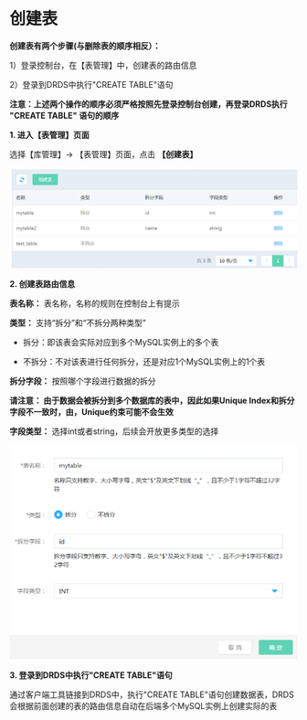 # 创建表

**创建表有两个步骤(与删除表的顺序相反）：**

1）登录控制台，在【表管理】中，创建表的路由信息

2）登录到DRDS中执行"CREATE TABLE"语句

**注意：上述两个操作的顺序必须严格按照先登录控制台创建，再登录DRDS执行 "CREATE TABLE" 语句的顺序**

**1. 进入【表管理】页面**

选择【库管理】-> 【表管理】页面，点击 **【创建表】**

![表列表](../../../../../image/DRDS/table-list.png)

**2. 创建表路由信息**

**表名称：** 表名称，名称的规则在控制台上有提示

**类型：** 支持“拆分”和“不拆分两种类型”

- 拆分：即该表会实际对应到多个MySQL实例上的多个表

- 不拆分：不对该表进行任何拆分，还是对应1个MySQL实例上的1个表

**拆分字段：** 按照哪个字段进行数据的拆分

**请注意： 由于数据会被拆分到多个数据库的表中，因此如果Unique Index和拆分字段不一致时，由，Unique约束可能不会生效**

**字段类型：** 选择int或者string，后续会开放更多类型的选择

![创建表](../../../../../image/DRDS/create-table.png)

**3. 登录到DRDS中执行"CREATE TABLE"语句**

通过客户端工具链接到DRDS中，执行"CREATE TABLE"语句创建数据表，DRDS会根据前面创建的表的路由信息自动在后端多个MySQL实例上创建实际的表
